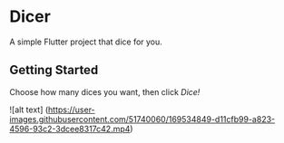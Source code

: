 # Dicer

A simple Flutter project that dice for you.

## Getting Started

Choose how many dices you want, then click *Dice!*

![alt text] (https://user-images.githubusercontent.com/51740060/169534849-d11cfb99-a823-4596-93c2-3dcee8317c42.mp4)
